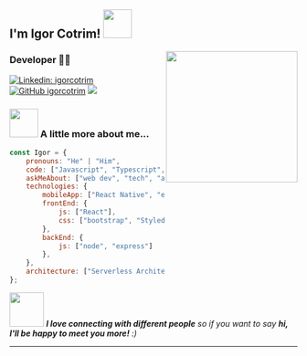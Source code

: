 <h2>I'm Igor Cotrim! <img src="https://media.giphy.com/media/bcKmIWkUMCjVm/giphy.gif" width="50"></h2>
<img align='right' src="https://media.giphy.com/media/M9gbBd9nbDrOTu1Mqx/giphy.gif" width="230">

### Developer 👨‍💻

[![Linkedin: igorcotrim](https://img.shields.io/badge/-igorcotrim-blue?style=flat-square&logo=Linkedin&logoColor=white&link=https://www.linkedin.com/in/igorcotrim/)](https://www.linkedin.com/in/igorcotrim/)
[![GitHub igorcotrim](https://img.shields.io/github/followers/igor-cotrim?label=follow&style=social)](https://github.com/igor-cotrim)
[![](https://img.shields.io/badge/Gmail-igorcotrim.dev%40gmail.com-red)](mailto:igorcotrim.dev@gmail.com)

### <img src="https://media.giphy.com/media/VgCDAzcKvsR6OM0uWg/giphy.gif" width="50"> A little more about me...  

```javascript
const Igor = {
    pronouns: "He" | "Him",
    code: ["Javascript", "Typescript", "Java" ],
    askMeAbout: ["web dev", "tech", "app dev", "photography"],
    technologies: {
        mobileApp: ["React Native", "expo"],
        frontEnd: {
            js: ["React"],
            css: ["bootstrap", "Styled-Components"]
        },
        backEnd: {
            js: ["node", "express"]
        },
    },
    architecture: ["Serverless Architecture", "Progressive web applications", "Single page applications"],
};
```

<img src="https://media.giphy.com/media/LnQjpWaON8nhr21vNW/giphy.gif" width="60"> <em><b>I love connecting with different people</b> so if you want to say <b>hi, I'll be happy to meet you more!</b> :)</em>

---
